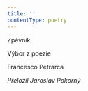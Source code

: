 ```yaml
---
title: ''
contentType: poetry
---
```


<section>

Zpěvník

Výbor z poezie

Francesco Petrarca

_Přeložil Jaroslav Pokorný_

</section>
